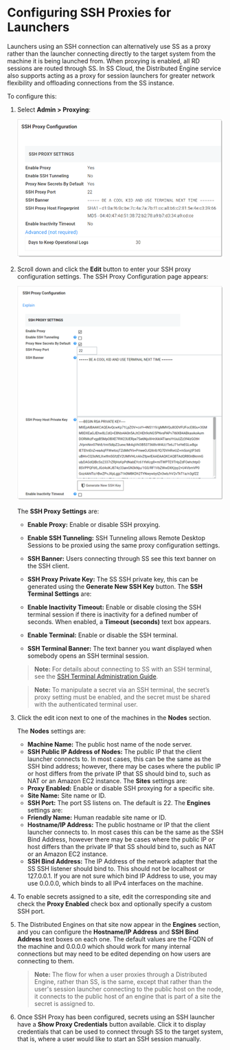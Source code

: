 [title]: # (Configuring SSH Proxies for Launchers)
[tags]: # (Launcher)
[priority]: # (1000)

# Configuring SSH Proxies for Launchers

Launchers using an SSH connection can alternatively use SS as a proxy rather than the launcher connecting directly to the target system from the machine it is being launched from. When proxying is enabled, all RD sessions are routed through SS. In SS Cloud, the Distributed Engine service also supports acting as a proxy for session launchers for greater network flexibility and offloading connections from the SS instance.

To configure this:

1. Select **Admin \> Proxying**:

   ![image-20191203155530167](images/image-20191203155530167.png)

1. Scroll down and click the **Edit** button to enter your SSH proxy configuration settings. The SSH Proxy Configuration page appears:

   ![1567783258199](images/1567783258199.png)

   The **SSH Proxy Settings** are:
    - **Enable Proxy:** Enable or disable SSH proxying.
    - **Enable SSH Tunneling:** SSH Tunneling allows Remote Desktop Sessions to be proxied using the same proxy configuration settings.
   - **SSH Banner:** Users connecting through SS see this text banner on the SSH client.
   - **SSH Proxy Private Key:** The SS SSH private key, this can be generated using the **Generate New SSH Key** button.
   The **SSH Terminal Settings** are:

   - **Enable Inactivity Timeout:** Enable or disable closing the SSH terminal session if there is inactivity for a defined number of seconds. When enabled, a **Timeout (seconds)** text box appears.
   - **Enable Terminal:**  Enable or disable the SSH terminal.
   - **SSH Terminal Banner:** The text banner you want displayed when somebody opens an SSH terminal session.

   > **Note:** For details about connecting to SS with an SSH terminal, see the [SSH Terminal Administration Guide](https://thycotic.force.com/support/s/article/SS-ADM-EXT-SSH-Terminal).

   > **Note:** To manipulate a secret via an SSH terminal, the secret’s proxy setting must be enabled, and the secret must be shared with the authenticated terminal user.

1. Click the edit icon next to one of the machines in the **Nodes** section.

   The **Nodes** settings are:

    - **Machine Name:** The public host name of the node server.
    - **SSH Public IP Address of Nodes:** The public IP that the client launcher connects to. In most cases, this can be the same as the SSH bind address;  however, there may be cases where the public IP or host differs from the private IP that SS should bind to, such as NAT or an Amazon EC2 instance.
    The **Sites** settings are:
    - **Proxy Enabled:** Enable or disable SSH proxying for a specific site.
    - **Site Name:** Site name or ID.
    - **SSH Port:** The port SS listens on. The default is 22.
    The **Engines** settings are:
    - **Friendly Name:** Human readable site name or ID.
    - **Hostname/IP Address:** The public hostname or IP that the client launcher connects to. In most cases this can be the same as the SSH Bind Address, however there may be cases where the public IP or host differs than the private IP that SS should bind to, such as NAT or an Amazon EC2 instance.
    - **SSH Bind Address:** The IP Address of the network adapter that the SS SSH listener should bind to. This should not be localhost or 127.0.0.1\. If you are not sure which bind IP Address to use, you may use 0.0.0.0, which binds to all IPv4 interfaces on the machine.

1. To enable secrets assigned to a site, edit the corresponding site and check the **Proxy Enabled** check box and optionally specify a custom SSH port.

1. The Distributed Engines on that site now appear in the **Engines** section, and you can configure the **Hostname/IP Address** and **SSH Bind Address** text boxes on each one. The default values are the FQDN of the machine and 0.0.0.0 which should work for many internal connections but may need to be edited depending on how users are connecting to them.

   > **Note:** The flow for when a user proxies through a Distributed Engine, rather than SS, is the same, except that rather than the user's session launcher connecting to the public host on the node, it connects to the public host of an engine that is part of a site the secret is assigned to.

1. Once SSH Proxy has been configured, secrets using an SSH launcher have a **Show Proxy Credentials** button available. Click it to display credentials that can be used to connect through SS to the target system, that is, where a user would like to start an SSH session manually.
